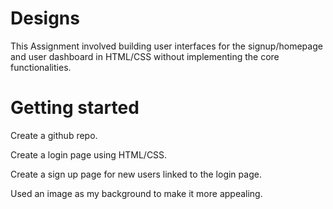<h1>Designs</h1>

This Assignment involved building user interfaces for the signup/homepage and user dashboard in  HTML/CSS without implementing the core functionalities.

<h1>Getting started</h1>

Create a github repo.

Create a login page using HTML/CSS.

Create a sign up page for new users linked to the login page.

Used an image as my background to make it more appealing.
